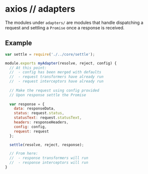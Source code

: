 # axios // adapters

The modules under `adapters/` are modules that handle dispatching a request and settling a `Promise` once a response is received.

## Example

```js
var settle = require('./../core/settle');

module.exports myAdapter(resolve, reject, config) {
  // At this point:
  //  - config has been merged with defaults
  //  - request transformers have already run
  //  - request interceptors have already run
  
  // Make the request using config provided
  // Upon response settle the Promise
  
  var response = {
    data: responseData,
    status: request.status,
    statusText: request.statusText,
    headers: responseHeaders,
    config: config,
    request: request
  };

  settle(resolve, reject, response);

  // From here:
  //  - response transformers will run
  //  - response interceptors will run
}
```
